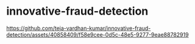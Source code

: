 # innovative-fraud-detection


https://github.com/teja-vardhan-kumar/innovative-fraud-detection/assets/40858409/f58e9cee-0d5c-48e5-9277-9eae88782919

